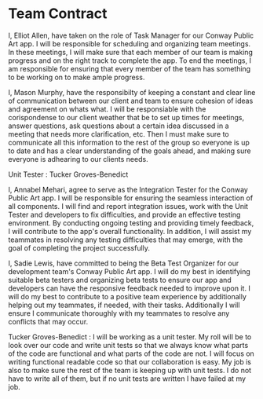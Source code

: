 # Team Contract

I, Elliot Allen, have taken on the role of Task Manager for our Conway Public Art app. I will be responsible for scheduling and organizing team meetings. In these meetings, I will make sure that each member of our team is making progress and on the right track to complete the app. To end the meetings, I am responsible for ensuring that every member of the team has something to be working on to make ample progress. 

I, Mason Murphy, have the responsibilty of keeping a constant and clear line of communication between our client and team to ensure cohesion of ideas and agreement on whats what. I will be responsiable with the corispondense to our client weather that be to set up times for meetings, answer questions, ask questions about a certain idea discussed in a meeting that needs more clarification, etc. Then I must make sure to communicate all this information to the rest of the group so everyone is up to date and has a clear understanding of the goals ahead, and making sure everyone is adhearing to our clients needs.

Unit Tester : Tucker Groves-Benedict

I, Annabel Mehari, agree to serve as the Integration Tester for the Conway Public Art app. I will be responsible for ensuring the seamless interaction of all components. I will find and report integration issues, work with the Unit Tester and developers to fix difficulties, and provide an effective testing environment. By conducting ongoing testing and providing timely feedback, I will contribute to the app's overall functionality. In addition, I will assist my teammates in resolving any testing difficulties that may emerge, with the goal of completing the project successfully.

I, Sadie Lewis, have committed to being the Beta Test Organizer for our development team's Conway Public Art app. 
I will do my best in identifying suitable beta testers and organizing beta tests to ensure our app and developers can have the responsive feedback needed to improve upon it. 
I will do my best to contribute to a positive team experience by additionally helping out my teammates, if needed, with their tasks. 
Additionally I will ensure I communicate thoroughly with my teammates to resolve any conflicts that may occur.

Tucker Groves-Benedict : I will be working as a unit tester. My roll will be to look over our code and write unit tests so that we always know what parts of the 
code are functional and what parts of the code are not. I will focus on writing functional readable code so that our collaboration is easy. My job is also to make sure the rest of the team is keeping up with unit tests. I do not have to write all of them, but if no unit tests are written I have failed at my job.
